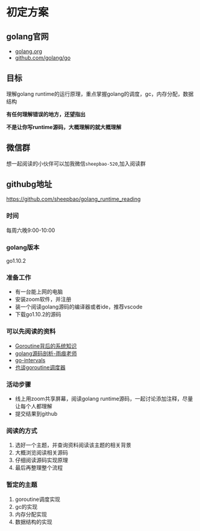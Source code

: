 # 初定方案

## golang官网
* [golang.org](https://golang.org)
* [github.com/golang/go](https://github.com/golang/go)

## 目标
理解golang runtime的运行原理，重点掌握golang的调度，gc，内存分配，数据结构

**有任何理解错误的地方，还望指出**

**不是让你写runtime源码，大概理解的就大概理解**

## 微信群
想一起阅读的小伙伴可以加我微信`sheepbao-520`,加入阅读群

## githubg地址
https://github.com/sheepbao/golang_runtime_reading

### 时间
每周六晚9:00-10:00

### golang版本
go1.10.2

### 准备工作
* 有一台能上网的电脑
* 安装zoom软件，并注册
* 装一个阅读golang源码的编译器或者ide，推荐vscode
* 下载go1.10.2的源码

### 可以先阅读的资料
* [Goroutine背后的系统知识](http://blog.jobbole.com/35304/)
* [golang源码剖析-雨痕老师](https://github.com/qyuhen/book)
* [go-intervals](https://github.com/teh-cmc/go-internals)
* [也谈goroutine调度器](https://tonybai.com/2017/06/23/an-intro-about-goroutine-scheduler/)

### 活动步骤
* 线上用zoom共享屏幕，阅读golang runtime源码，一起讨论添加注释，尽量让每个人都理解
* 提交结果到github

### 阅读的方式
1. 选好一个主题，并查询资料阅读该主题的相关背景
2. 大概浏览阅读相关源码
3. 仔细阅读源码实现原理
4. 最后再整理整个流程

### 暂定的主题
1. goroutine调度实现
2. gc的实现
3. 内存分配实现
4. 数据结构的实现